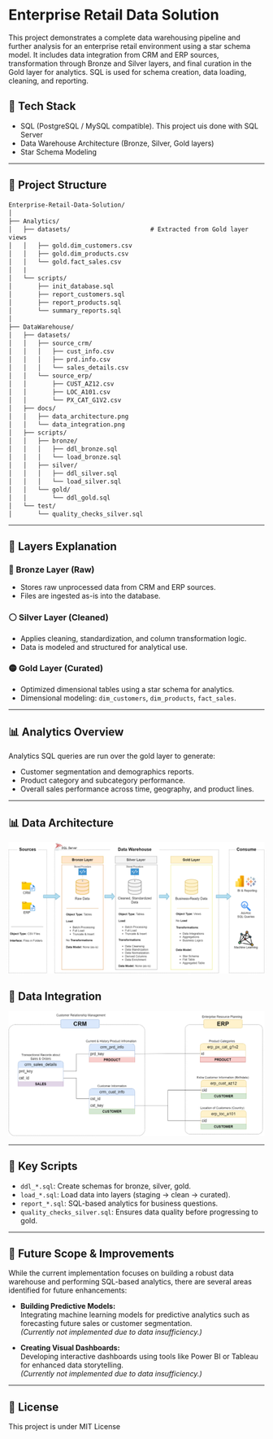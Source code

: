 # Enterprise Retail Data Solution

This project demonstrates a complete data warehousing pipeline and further analysis for an enterprise retail environment using a star schema model. It includes data integration from CRM and ERP sources, transformation through Bronze and Silver layers, and final curation in the Gold layer for analytics. SQL is used for schema creation, data loading, cleaning, and reporting.

## 🔧 Tech Stack

- SQL (PostgreSQL / MySQL compatible). This project uis done with SQL Server
- Data Warehouse Architecture (Bronze, Silver, Gold layers)
- Star Schema Modeling

---

## 📁 Project Structure

```
Enterprise-Retail-Data-Solution/
│
├── Analytics/
│   ├── datasets/                      # Extracted from Gold layer views
│   │   ├── gold.dim_customers.csv
│   │   ├── gold.dim_products.csv
│   │   └── gold.fact_sales.csv
│   |
│   └── scripts/
│       ├── init_database.sql
│       ├── report_customers.sql
│       ├── report_products.sql
│       └── summary_reports.sql
│
├── DataWarehouse/
│   ├── datasets/
│   │   ├── source_crm/
│   │   │   ├── cust_info.csv
│   │   │   ├── prd.info.csv
│   │   │   └── sales_details.csv
│   │   └── source_erp/
│   │       ├── CUST_AZ12.csv
│   │       ├── LOC_A101.csv
│   │       └── PX_CAT_G1V2.csv
│   ├── docs/
│   │   ├── data_architecture.png
│   │   └── data_integration.png
│   ├── scripts/
│   │   ├── bronze/
│   │   │   ├── ddl_bronze.sql
│   │   │   └── load_bronze.sql
│   │   ├── silver/
│   │   │   ├── ddl_silver.sql
│   │   │   └── load_silver.sql
│   │   └── gold/
│   │       └── ddl_gold.sql
│   └── test/
│       └── quality_checks_silver.sql
```

---

## 🧱 Layers Explanation

### 🔹 Bronze Layer (Raw)
- Stores raw unprocessed data from CRM and ERP sources.
- Files are ingested as-is into the database.

### ⚪ Silver Layer (Cleaned)
- Applies cleaning, standardization, and column transformation logic.
- Data is modeled and structured for analytical use.

### 🟡 Gold Layer (Curated)
- Optimized dimensional tables using a star schema for analytics.
- Dimensional modeling: `dim_customers`, `dim_products`, `fact_sales`.

---

## 📊 Analytics Overview

Analytics SQL queries are run over the gold layer to generate:
- Customer segmentation and demographics reports.
- Product category and subcategory performance.
- Overall sales performance across time, geography, and product lines.

---

## 📊 Data Architecture

![Data Architecture](DataWarehouse/docs/data_architecture.png)

## 🔗 Data Integration

![Data Integration](DataWarehouse/docs/data_integration.png)

---

## 📌 Key Scripts

- `ddl_*.sql`: Create schemas for bronze, silver, gold.
- `load_*.sql`: Load data into layers (staging → clean → curated).
- `report_*.sql`: SQL-based analytics for business questions.
- `quality_checks_silver.sql`: Ensures data quality before progressing to gold.

---

## 🚀 Future Scope & Improvements

While the current implementation focuses on building a robust data warehouse and performing SQL-based analytics, there are several areas identified for future enhancements:

- **Building Predictive Models:**  
  Integrating machine learning models for predictive analytics such as forecasting future sales or customer segmentation.  
  *(Currently not implemented due to data insufficiency.)*

- **Creating Visual Dashboards:**  
  Developing interactive dashboards using tools like Power BI or Tableau for enhanced data storytelling.  
  *(Currently not implemented due to data insufficiency.)*

---

## 🧾 License

This project is under MIT License
